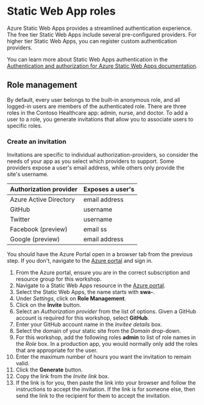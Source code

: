 # Static Web App roles

Azure Static Web Apps provides a streamlined authentication experience. The free tier Static Web Apps include several pre-configured providers. For higher tier Static Web Apps, you can register custom authentication providers.

You can learn more about Static Web Apps authentication in the [Authentication and authorization for Azure Static Web Apps documentation](https://docs.microsoft.com/azure/static-web-apps/authentication-authorization?WT.mc_id=aiml-77396-cxa).

## Role management

By default, every user belongs to the built-in anonymous role, and all logged-in users are members of the authenticated role. There are three roles in the Contoso Healthcare app: admin, nurse, and doctor. To add a user to a role, you generate invitations that allow you to associate users to specific roles.

### Create an invitation

Invitations are specific to individual authorization-providers, so consider the needs of your app as you select which providers to support. Some providers expose a user's email address, while others only provide the site's username.

| Authorization provider | Exposes a user's |
| ---------------------- | ---------------- |
| Azure Active Directory | email address    |
| GitHub                 | username         |
| Twitter                | username         |
| Facebook (preview)     | email ss         |
| Google (preview)       | email address    |

You should have the Azure Portal open in a browser tab from the previous step. If you don't, navigate to the [Azure portal](https://portal.azure.com) and sign in.

1. From the Azure portal, ensure you are in the correct subscription and resource group for this workshop.
1. Navigate to a Static Web Apps resource in the [Azure portal](https://portal.azure.com).
1. Select the Static Web Apps, the name starts with **swa-**.
1. Under _Settings_, click on **Role Management**.
1. Click on the **Invite** button.
1. Select an _Authorization provider_ from the list of options. Given a GitHub account is required for this workshop, select **GitHub**.
1. Enter your GitHub account name in the _Invitee details_ box.
1. Select the domain of your static site from the _Domain_ drop-down.
1. For this workshop, add the following roles **admin** to list of role names in the _Role_ box. In a production app, you would normally only add the roles that are appropriate for the user.
1. Enter the maximum number of hours you want the invitation to remain valid.
1. Click the **Generate** button.
1. Copy the link from the _Invite link_ box.
1. If the link is for you, then paste the link into your browser and follow the instructions to accept the invitation. If the link is for someone else, then send the link to the recipient for them to accept the invitation.
